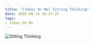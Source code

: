 ```yaml
---
title: "[Jokes On Me] Sitting Thinking"
date: 2018-08-14 10:37:37
tags:
- Jokes On Me
---
```

![Sitting Thinking](/images/comic/sitting-thinking.png)
